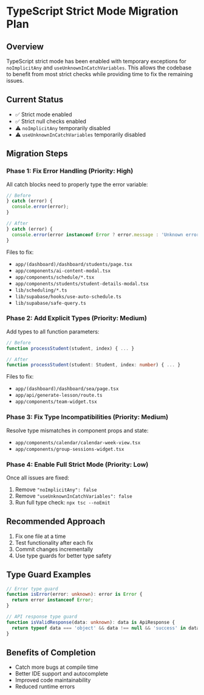 # TypeScript Strict Mode Migration Plan

## Overview

TypeScript strict mode has been enabled with temporary exceptions for `noImplicitAny` and `useUnknownInCatchVariables`. This allows the codebase to benefit from most strict checks while providing time to fix the remaining issues.

## Current Status

- ✅ Strict mode enabled
- ✅ Strict null checks enabled
- ⚠️ `noImplicitAny` temporarily disabled
- ⚠️ `useUnknownInCatchVariables` temporarily disabled

## Migration Steps

### Phase 1: Fix Error Handling (Priority: High)

All catch blocks need to properly type the error variable:

```typescript
// Before
} catch (error) {
  console.error(error);
}

// After
} catch (error) {
  console.error(error instanceof Error ? error.message : 'Unknown error');
}
```

Files to fix:

- `app/(dashboard)/dashboard/students/page.tsx`
- `app/components/ai-content-modal.tsx`
- `app/components/schedule/*.tsx`
- `app/components/students/student-details-modal.tsx`
- `lib/scheduling/*.ts`
- `lib/supabase/hooks/use-auto-schedule.ts`
- `lib/supabase/safe-query.ts`

### Phase 2: Add Explicit Types (Priority: Medium)

Add types to all function parameters:

```typescript
// Before
function processStudent(student, index) { ... }

// After
function processStudent(student: Student, index: number) { ... }
```

Files to fix:

- `app/(dashboard)/dashboard/sea/page.tsx`
- `app/api/generate-lesson/route.ts`
- `app/components/team-widget.tsx`

### Phase 3: Fix Type Incompatibilities (Priority: Medium)

Resolve type mismatches in component props and state:

- `app/components/calendar/calendar-week-view.tsx`
- `app/components/group-sessions-widget.tsx`

### Phase 4: Enable Full Strict Mode (Priority: Low)

Once all issues are fixed:

1. Remove `"noImplicitAny": false`
2. Remove `"useUnknownInCatchVariables": false`
3. Run full type check: `npx tsc --noEmit`

## Recommended Approach

1. Fix one file at a time
2. Test functionality after each fix
3. Commit changes incrementally
4. Use type guards for better type safety

## Type Guard Examples

```typescript
// Error type guard
function isError(error: unknown): error is Error {
  return error instanceof Error;
}

// API response type guard
function isValidResponse(data: unknown): data is ApiResponse {
  return typeof data === 'object' && data !== null && 'success' in data;
}
```

## Benefits of Completion

- Catch more bugs at compile time
- Better IDE support and autocomplete
- Improved code maintainability
- Reduced runtime errors
